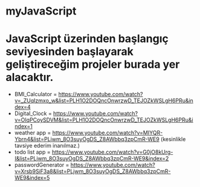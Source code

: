 # myJavaScript

# JavaScript üzerinden başlangıç seviyesinden başlayarak geliştireceğim projeler burada yer alacaktır.


- BMI_Calculator = https://www.youtube.com/watch?v=_ZUqIzmxo_w&list=PLH1O2DOQncOnwrzwD_TEJOZkWSLgH6PRu&index=4
- Digital_Clock = https://www.youtube.com/watch?v=OIqPCoySDVM&list=PLH1O2DOQncOnwrzwD_TEJOZkWSLgH6PRu&index=1
- weather app = https://www.youtube.com/watch?v=MIYQR-Ybrn4&list=PLjwm_8O3suyOgDS_Z8AWbbq3zpCmR-WE9 (kesinlikle tavsiye ederim inanılmaz.)
- todo list app = https://www.youtube.com/watch?v=G0jO8kUrg-I&list=PLjwm_8O3suyOgDS_Z8AWbbq3zpCmR-WE9&index=2
- passwordGenerator = https://www.youtube.com/watch?v=Xrsb9SiF3a8&list=PLjwm_8O3suyOgDS_Z8AWbbq3zpCmR-WE9&index=5
